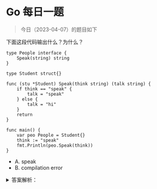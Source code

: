 # Go 每日一题

> 今日（2023-04-07）的题目如下

下面这段代码输出什么？为什么？

```golang
type People interface {
	Speak(string) string
}

type Student struct{}

func (stu *Student) Speak(think string) (talk string) {
	if think == "speak" {
		talk = "speak"
	} else {
		talk = "hi"
	}
	return
}

func main() {
	var peo People = Student{}
	think := "speak"
	fmt.Println(peo.Speak(think))
}
```

- A. speak
- B. compilation error

<details>
<summary>答案解析：</summary>
<div>

参考答案及解析：B。

编译错误 `Student does not implement People (Speak method has pointer receiver)`，值类型 `Student` 没有实现接口的 `Speak()` 方法，而是指针类型 `*Student` 实现改方法。

详细请参考这篇文章 [https://seekload.net/2019/06/06/go-study-method.html](https://seekload.net/2019/06/06/go-study-method.html)

---

### 6 楼

结构体和结构体指针，不同点：实现接口的方法上会有区别。绑定在谁身上有区别

</div>
</details>
